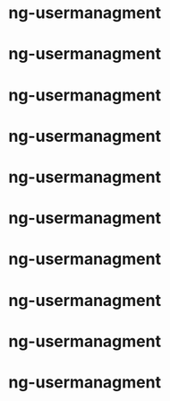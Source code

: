 # ng-usermanagment
# ng-usermanagment
# ng-usermanagment
# ng-usermanagment
# ng-usermanagment
# ng-usermanagment
# ng-usermanagment
# ng-usermanagment
# ng-usermanagment
# ng-usermanagment
